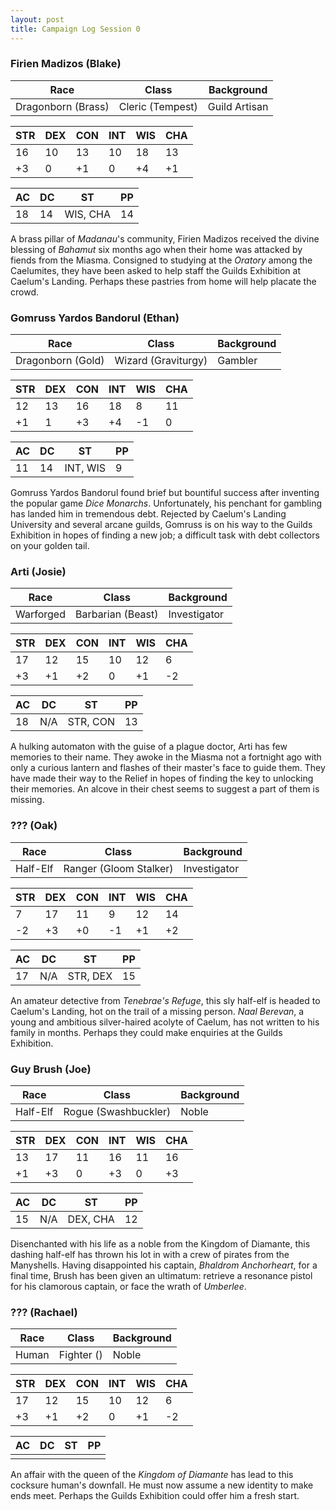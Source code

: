 ```yaml
---
layout: post
title: Campaign Log Session 0
---
```


### Firien Madizos (Blake)

| Race               | Class            | Background    |
| ------------------ | ---------------- | ------------- |
| Dragonborn (Brass) | Cleric (Tempest) | Guild Artisan |

| STR | DEX | CON | INT | WIS | CHA |
| --- | --- | --- | --- | --- | --- |
| 16  | 10  | 13  | 10  | 18  | 13  |
| +3  | 0   | +1  | 0   | +4  | +1  |

| AC  | DC  | ST       | PP  |
| --- | --- | -------- | --- |
| 18  | 14  | WIS, CHA | 14  |

A brass pillar of *Madanau*'s community, Firien Madizos received the divine blessing of *Bahamut* six months ago when their home was attacked by fiends from the Miasma. Consigned to studying at the *Oratory* among the Caelumites, they have been asked to help staff the Guilds Exhibition at Caelum's Landing. Perhaps these pastries from home will help placate the crowd.

### Gomruss Yardos Bandorul (Ethan)

| Race              | Class               | Background |
| ----------------- | ------------------- | ---------- |
| Dragonborn (Gold) | Wizard (Graviturgy) | Gambler    |

| STR | DEX | CON | INT | WIS | CHA |
| --- | --- | --- | --- | --- | --- |
| 12  | 13  | 16  | 18  | 8   | 11  |
| +1  | 1   | +3  | +4  | -1  | 0   |

| AC  | DC  | ST       | PP  |
| --- | --- | -------- | --- |
| 11  | 14  | INT, WIS | 9   |

Gomruss Yardos Bandorul found brief but bountiful success after inventing the popular game *Dice Monarchs*. Unfortunately, his penchant for gambling has landed him in tremendous debt. Rejected by Caelum's Landing University and several arcane guilds, Gomruss is on his way to the Guilds Exhibition in hopes of finding a new job; a difficult task with debt collectors on your golden tail.

### Arti (Josie)

| Race      | Class             | Background   |
| --------- | ----------------- | ------------ |
| Warforged | Barbarian (Beast) | Investigator |

| STR | DEX | CON | INT | WIS | CHA |
| --- | --- | --- | --- | --- | --- |
| 17  | 12  | 15  | 10  | 12  | 6   |
| +3  | +1  | +2  | 0   | +1  | -2  |

| AC  | DC  | ST       | PP  |
| --- | --- | -------- | --- |
| 18  | N/A | STR, CON | 13  |

A hulking automaton with the guise of a plague doctor, Arti has few memories to their name. They awoke in the Miasma not a fortnight ago with only a curious lantern and flashes of their master's face to guide them. They have made their way to the Relief in hopes of finding the key to unlocking their memories. An alcove in their chest seems to suggest a part of them is missing.

### ??? (Oak)

| Race     | Class                  | Background   |
| -------- | ---------------------- | ------------ |
| Half-Elf | Ranger (Gloom Stalker) | Investigator |

| STR | DEX | CON | INT | WIS | CHA |
| --- | --- | --- | --- | --- | --- |
|  7  | 17  | 11  |  9  | 12  | 14  |
| -2  | +3  | +0  | -1  | +1  | +2  |

| AC  | DC  | ST       | PP  |
| --- | --- | -------- | --- |
| 17  | N/A | STR, DEX | 15  |

An amateur detective from *Tenebrae's Refuge*, this sly half-elf is headed to Caelum's Landing, hot on the trail of a missing person. *Naal Berevan*, a young and ambitious silver-haired acolyte of Caelum, has not written to his family in months. Perhaps they could make enquiries at the Guilds Exhibition.

### Guy Brush (Joe)

| Race     | Class                | Background |
| -------- | -------------------- | ---------- |
| Half-Elf | Rogue (Swashbuckler) | Noble      |

| STR | DEX | CON | INT | WIS | CHA |
| --- | --- | --- | --- | --- | --- |
| 13  | 17  | 11  | 16  | 11  | 16  |
| +1  | +3  | 0   | +3  | 0   | +3  |

| AC  | DC  | ST       | PP  |
| --- | --- | -------- | --- |
| 15  | N/A | DEX, CHA | 12  |

Disenchanted with his life as a noble from the Kingdom of Diamante, this dashing half-elf has thrown his lot in with a crew of pirates from the Manyshells. Having disappointed his captain, *Bhaldrom Anchorheart*, for a final time, Brush has been given an ultimatum: retrieve a resonance pistol for his clamorous captain, or face the wrath of *Umberlee*.

### ??? (Rachael)

| Race  | Class                | Background |
| ----- | -------------------- | ---------- |
| Human | Fighter ()           | Noble      |

| STR | DEX | CON | INT | WIS | CHA |
| --- | --- | --- | --- | --- | --- |
| 17  | 12  | 15  | 10  | 12  | 6   |
| +3  | +1  | +2  | 0   | +1  | -2  |

| AC  | DC  | ST       | PP  |
| --- | --- | -------- | --- |
|     |     |          |     |

An affair with the queen of the *Kingdom of Diamante* has lead to this cocksure human's downfall. He must now assume a new identity to make ends meet. Perhaps the Guilds Exhibition could offer him a fresh start.
